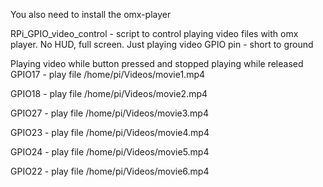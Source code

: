 You also need to install the omx-player

RPi_GPIO_video_control - script to control playing video files with omx player. No HUD, full screen. Just playing video
GPIO  pin - short to ground

Playing video while button pressed and stopped playing while released
GPIO17 - play file  /home/pi/Videos/movie1.mp4

GPIO18 - play file  /home/pi/Videos/movie2.mp4

GPIO27 - play file  /home/pi/Videos/movie3.mp4

GPIO23 - play file  /home/pi/Videos/movie4.mp4

GPIO24 - play file  /home/pi/Videos/movie5.mp4

GPIO22 - play file  /home/pi/Videos/movie6.mp4
